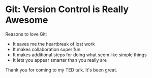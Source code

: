 # Git: Version Control is Really Awesome

Reasons to love Git:

* It saves me the heartbreak of lost work
* It makes collaboration super fun
* It makes additional steps for doing what seem like simple things
* It lets you appear smarter than you really are

Thank you for coming to my TED talk. It's been great.
